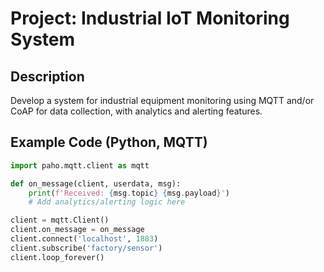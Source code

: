# Project: Industrial IoT Monitoring System

## Description
Develop a system for industrial equipment monitoring using MQTT and/or CoAP for data collection, with analytics and alerting features.

## Example Code (Python, MQTT)
```python
import paho.mqtt.client as mqtt

def on_message(client, userdata, msg):
    print(f'Received: {msg.topic} {msg.payload}')
    # Add analytics/alerting logic here

client = mqtt.Client()
client.on_message = on_message
client.connect('localhost', 1883)
client.subscribe('factory/sensor')
client.loop_forever()
```
